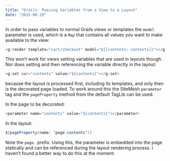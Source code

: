 ```yaml
---
title: "Grails: Passing Variables from a View to a Layout"
date: "2015-08-29"
---
```


In order to pass variables to normal Grails views or templates the `model` parameter is used, which is a `Map` that contains all values you want to make available to the view:

<!-- end -->

```java
<g:render template="cart/checkout" model="${[contents: contents]}"></g:render>
```

This won’t work for views setting variables that are used in layouts though. Nor does setting and then referencing the variable directly in the layout:

```java
<g:set var="contents" value="${contents}"></g:set>
```

because the layout is processed first, including its templates, and only then is the decorated page loaded. To work around this the SiteMesh `parameter` tag and the `pageProperty` method from the default TagLib can be used.

In the page to be decorated:

```java
<parameter name="contents" value="${contents}"></parameter>
```

In the layout:

```java
${pageProperty(name: 'page.contents')}
```

Note the `page.` prefix. Using this, the parameter is embedded into the page statically and can be referenced during the layout rendering process. I haven’t found a better way to do this at the moment.
